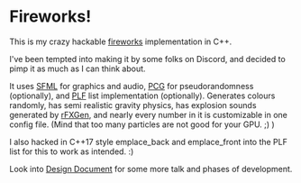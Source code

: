 # Fireworks!

This is my crazy hackable [fireworks](https://www.youtube.com/watch?v=CKeyIbT3vXI&ab_channel=TheCodingTrain) implementation in C++.

I've been tempted into making it by some folks on Discord, and decided to pimp it as much as I can think about.

It uses [SFML](https://www.sfml-dev.org/) for graphics and audio, [PCG](http://www.pcg-random.org/) for pseudorandomness (optionally), and [PLF](http://plflib.org/index.htm) list implementation (optionally). Generates colours randomly, has semi realistic gravity physics, has explosion sounds generated by [rFXGen](https://raysan5.itch.io/rfxgen), and nearly every number in it is customizable in one config file. (Mind that too many particles are not good for your GPU. ;) )

I also hacked in C++17 style emplace_back and emplace_front into the PLF list for this to work as intended. :)

Look into [Design Document](doc/design_document.md) for some more talk and phases of development.